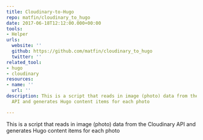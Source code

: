 ```yaml
---
title: Cloudinary-to-Hugo
repo: matfin/cloudinary_to_hugo
date: 2017-06-18T12:12:00.000+00:00
tools:
- Helper
urls:
  website: ''
  github: https://github.com/matfin/cloudinary_to_hugo
  twitter: ''
related_tool:
- hugo
- cloudinary
resources:
- name: ''
  url: ''
description: This is a script that reads in image (photo) data from the Cloudinary
  API and generates Hugo content items for each photo

---
```

This is a script that reads in image (photo) data from the Cloudinary API and generates Hugo content items for each photo
